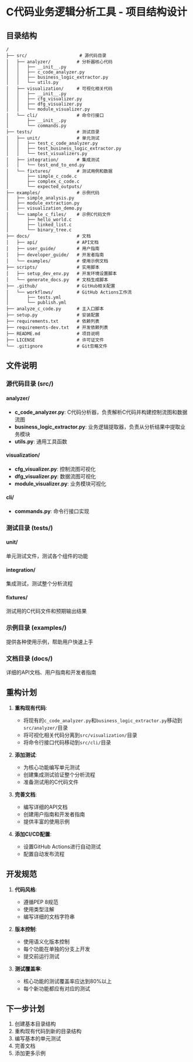 # C代码业务逻辑分析工具 - 项目结构设计

## 目录结构

```
/
├── src/                    # 源代码目录
│   ├── analyzer/          # 分析器核心代码
│   │   ├── __init__.py
│   │   ├── c_code_analyzer.py
│   │   ├── business_logic_extractor.py
│   │   └── utils.py
│   ├── visualization/     # 可视化相关代码
│   │   ├── __init__.py
│   │   ├── cfg_visualizer.py
│   │   ├── dfg_visualizer.py
│   │   └── module_visualizer.py
│   └── cli/               # 命令行接口
│       ├── __init__.py
│       └── commands.py
├── tests/                 # 测试目录
│   ├── unit/              # 单元测试
│   │   ├── test_c_code_analyzer.py
│   │   ├── test_business_logic_extractor.py
│   │   └── test_visualizers.py
│   ├── integration/       # 集成测试
│   │   └── test_end_to_end.py
│   └── fixtures/          # 测试用例和数据
│       ├── simple_c_code.c
│       ├── complex_c_code.c
│       └── expected_outputs/
├── examples/              # 示例代码
│   ├── simple_analysis.py
│   ├── module_extraction.py
│   ├── visualization_demo.py
│   └── sample_c_files/    # 示例C代码文件
│       ├── hello_world.c
│       ├── linked_list.c
│       └── binary_tree.c
├── docs/                  # 文档
│   ├── api/               # API文档
│   ├── user_guide/        # 用户指南
│   ├── developer_guide/   # 开发者指南
│   └── examples/          # 使用示例文档
├── scripts/               # 实用脚本
│   ├── setup_dev_env.py   # 开发环境设置脚本
│   └── generate_docs.py   # 文档生成脚本
├── .github/               # GitHub相关配置
│   └── workflows/         # GitHub Actions工作流
│       ├── tests.yml
│       └── publish.yml
├── analyze_c_code.py      # 主入口脚本
├── setup.py               # 安装配置
├── requirements.txt       # 依赖列表
├── requirements-dev.txt   # 开发依赖列表
├── README.md              # 项目说明
├── LICENSE                # 许可证文件
└── .gitignore             # Git忽略文件
```

## 文件说明

### 源代码目录 (src/)

#### analyzer/
- **c_code_analyzer.py**: C代码分析器，负责解析C代码并构建控制流图和数据流图
- **business_logic_extractor.py**: 业务逻辑提取器，负责从分析结果中提取业务模块
- **utils.py**: 通用工具函数

#### visualization/
- **cfg_visualizer.py**: 控制流图可视化
- **dfg_visualizer.py**: 数据流图可视化
- **module_visualizer.py**: 业务模块可视化

#### cli/
- **commands.py**: 命令行接口实现

### 测试目录 (tests/)

#### unit/
单元测试文件，测试各个组件的功能

#### integration/
集成测试，测试整个分析流程

#### fixtures/
测试用的C代码文件和预期输出结果

### 示例目录 (examples/)
提供各种使用示例，帮助用户快速上手

### 文档目录 (docs/)
详细的API文档、用户指南和开发者指南

## 重构计划

1. **重构现有代码**:
   - 将现有的`c_code_analyzer.py`和`business_logic_extractor.py`移动到`src/analyzer/`目录
   - 将可视化相关代码分离到`src/visualization/`目录
   - 将命令行接口代码移动到`src/cli/`目录

2. **添加测试**:
   - 为核心功能编写单元测试
   - 创建集成测试验证整个分析流程
   - 准备测试用的C代码文件

3. **完善文档**:
   - 编写详细的API文档
   - 创建用户指南和开发者指南
   - 提供丰富的使用示例

4. **添加CI/CD配置**:
   - 设置GitHub Actions进行自动测试
   - 配置自动发布流程

## 开发规范

1. **代码风格**:
   - 遵循PEP 8规范
   - 使用类型注解
   - 编写详细的文档字符串

2. **版本控制**:
   - 使用语义化版本控制
   - 每个功能在单独的分支上开发
   - 提交前运行测试

3. **测试覆盖率**:
   - 核心功能的测试覆盖率应达到80%以上
   - 每个新功能都应有对应的测试

## 下一步计划

1. 创建基本目录结构
2. 重构现有代码到新的目录结构
3. 编写基本的单元测试
4. 完善文档
5. 添加更多示例